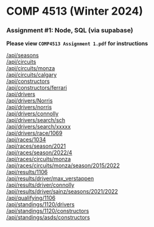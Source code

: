 # COMP 4513 (Winter 2024)
### Assignment #1: Node, SQL (via supabase)

**Please view `COMP4513 Assignment 1.pdf` for instructions**

[/api/seasons](http://nasal-shared-paddleboat.glitch.me/api/seasons)<br>
[/api/circuits](http://nasal-shared-paddleboat.glitch.me/api/circuits)<br>
[/api/circuits/monza](http://nasal-shared-paddleboat.glitch.me/api/circuits/monza)<br>
[/api/circuits/calgary](http://nasal-shared-paddleboat.glitch.me/api/circuits/calgary)<br>
[/api/constructors](http://nasal-shared-paddleboat.glitch.me/api/constructors)<br>
[/api/constructors/ferrari](http://nasal-shared-paddleboat.glitch.me/api/constructors/ferrari)<br>
[/api/drivers](http://nasal-shared-paddleboat.glitch.me/api/drivers)<br>
[/api/drivers/Norris](http://nasal-shared-paddleboat.glitch.me/api/drivers/Norris)<br>
[/api/drivers/norris](http://nasal-shared-paddleboat.glitch.me/api/drivers/norris)<br>
[/api/drivers/connolly](http://nasal-shared-paddleboat.glitch.me/api/drivers/connolly)<br>
[/api/drivers/search/sch](http://nasal-shared-paddleboat.glitch.me/api/drivers/search/sch)<br>
[/api/drivers/search/xxxxx](http://nasal-shared-paddleboat.glitch.me/api/drivers/search/xxxxx)<br>
[/api/drivers/race/1069](http://nasal-shared-paddleboat.glitch.me/api/drivers/race/1069)<br>
[/api/races/1034](http://nasal-shared-paddleboat.glitch.me/api/races/1034)<br>
[/api/races/season/2021](http://nasal-shared-paddleboat.glitch.me/api/races/season/2021)<br>
[/api/races/season/2022/4](http://nasal-shared-paddleboat.glitch.me/api/races/season/2022/4)<br>
[/api/races/circuits/monza](http://nasal-shared-paddleboat.glitch.me/api/races/circuits/monza)<br>
[/api/races/circuits/monza/season/2015/2022](http://nasal-shared-paddleboat.glitch.me/api/races/circuits/monza/season/2015/2022)<br>
[/api/results/1106](http://nasal-shared-paddleboat.glitch.me/api/results/1106)<br>
[/api/results/driver/max_verstappen](http://nasal-shared-paddleboat.glitch.me/api/results/driver/max_verstappen)<br>
[/api/results/driver/connolly](http://nasal-shared-paddleboat.glitch.me/api/results/driver/connolly)<br>
[/api/results/driver/sainz/seasons/2021/2022](http://nasal-shared-paddleboat.glitch.me/api/results/driver/sainz/seasons/2021/2022)<br>
[/api/qualifying/1106](http://nasal-shared-paddleboat.glitch.me/api/qualifying/1106)<br>
[/api/standings/1120/drivers](http://nasal-shared-paddleboat.glitch.me/api/standings/1120/drivers)<br>
[/api/standings/1120/constructors](http://nasal-shared-paddleboat.glitch.me/api/standings/1120/constructors)<br>
[/api/standings/asds/constructors](http://nasal-shared-paddleboat.glitch.me/api/standings/asds/constructors)
